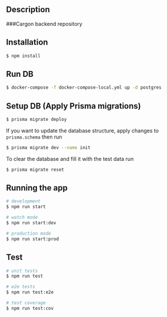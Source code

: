 ## Description

###Cargon backend repository

## Installation

```bash
$ npm install
```

## Run DB
```bash
$ docker-compose -f docker-compose-local.yml up -d postgres 
```

## Setup DB (Apply Prisma migrations)
```bash
$ prisma migrate deploy
```
If you want to update the database structure, apply changes to `prisma.schema`
then run
```bash
$ prisma migrate dev --name init 
```
To clear the database and fill it with the test data run
```bash
$ prisma migrate reset 
```
## Running the app

```bash
# development
$ npm run start

# watch mode
$ npm run start:dev

# production mode
$ npm run start:prod
```

## Test

```bash
# unit tests
$ npm run test

# e2e tests
$ npm run test:e2e

# test coverage
$ npm run test:cov
```
